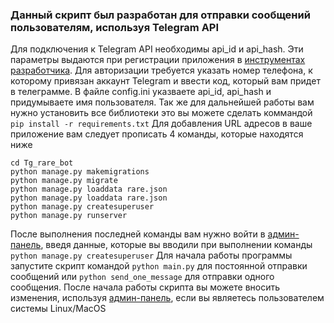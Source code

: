 ### Данный скрипт был разработан для отправки сообщений пользователям, используя Telegram API

Для подключения к Telegram API необходимы api_id и api_hash. Эти параметры выдаются при регистрации приложения
в [инструментах разработчика](https://my.telegram.org/apps). Для авторизации требуется указать номер телефона, к
которому привязан аккаунт Telegram и ввести код, который вам придет в телеграмме. В файле config.ini указваете api_id,
api_hash и придумываете имя пользователя. Так же для дальнейшей работы вам нужно установить все библиотеки это вы можете
сделать коммандой `pip install -r requirements.txt`
Для добавления URL адресов в ваше приложение вам следует прописать 4 команды, которые находятся ниже

```
cd Tg_rare_bot
python manage.py makemigrations
python manage.py migrate
python manage.py loaddata rare.json
python manage.py loaddata rare.json
python manage.py createsuperuser
python manage.py runserver
```

После выполнения последней команды вам нужно войти в [админ-панель](http://127.0.0.1:8000/admin/), введя данные, которые
вы вводили при выполнении команды `python manage.py createsuperuser`
Для начала работы программы запустите скрипт командой `python main.py` для постоянной отправки сообщений или `python send_one_message` для отправки одного сообщения. После начала работы скрипта вы можете вносить
изменения, используя [админ-панель](http://127.0.0.1:8000/admin/), если вы являетесь пользователем системы Linux/MacOS
